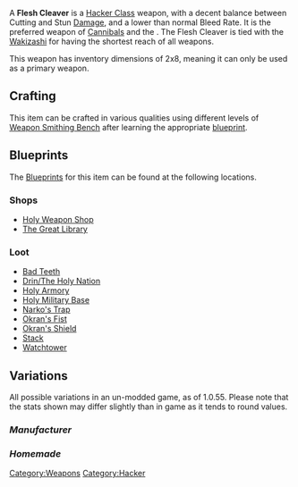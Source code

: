 A **Flesh Cleaver** is a [Hacker Class](Hacker.md "wikilink") weapon, with
a decent balance between Cutting and Stun [Damage](02%20-%20Projects%20&%20Wikis/Kenshi/Kenshi%20Wiki/Kenshi%20Wiki%20Template/Damage.md "wikilink"),
and a lower than normal Bleed Rate. It is the preferred weapon of
[Cannibals](Cannibal.md "wikilink") and the [](Shrieking_Bandits.md). The Flesh Cleaver is tied with
the [Wakizashi](Wakizashi.md "wikilink") for having the shortest reach of
all weapons.

This weapon has inventory dimensions of 2x8, meaning it can only be used
as a primary weapon.

## Crafting

This item can be crafted in various qualities using different levels of
[Weapon Smithing Bench](Weapon_Smithing_Bench.md "wikilink") after learning
the appropriate [blueprint](Blueprints.md "wikilink").

## Blueprints

The [Blueprints](Blueprints.md "wikilink") for this item can be found at
the following locations.

### Shops

- [Holy Weapon Shop](Holy_Weapon_Shop.md "wikilink")
- [The Great Library](The_Great_Library.md "wikilink")

### Loot

- [Bad Teeth](Bad_Teeth.md "wikilink")
- [Drin/The Holy Nation](02%20-%20Projects%20&%20Wikis/Kenshi/Kenshi%20Wiki/Kenshi%20Wiki%20Template/00%20-%20World%20Data/Drin/The_Holy_Nation.md "wikilink")
- [Holy Armory](Holy_Armory.md "wikilink")
- [Holy Military Base](Holy_Military_Base.md "wikilink")
- [Narko's Trap](Narko's_Trap.md "wikilink")
- [Okran's Fist](Okran's_Fist.md "wikilink")
- [Okran's Shield](Okran's_Shield.md "wikilink")
- [Stack](Stack.md "wikilink")
- [Watchtower](Watchtower.md "wikilink")

## Variations

All possible variations in an un-modded game, as of 1.0.55. Please note
that the stats shown may differ slightly than in game as it tends to
round values.

### *Manufacturer*

### *Homemade*

[Category:Weapons](Category:Weapons "wikilink")
[Category:Hacker](Category:Hacker "wikilink")